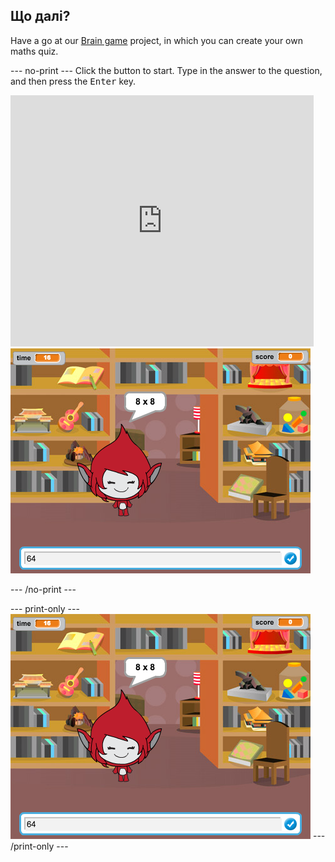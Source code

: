 ## Що далі?

Have a go at our [Brain game](https://projects.raspberrypi.org/en/projects/brain-game?utm_source=pathway&utm_medium=whatnext&utm_campaign=projects) project, in which you can create your own maths quiz.

\--- no-print \--- Click the button to start. Type in the answer to the question, and then press the <kbd>Enter</kbd> key.

<div class="scratch-preview">
  <iframe allowtransparency="true" width="485" height="402" src="https://scratch.mit.edu/projects/embed/250234955/?autostart=false" frameborder="0" scrolling="no"></iframe>
  <img src="images/brain-final.png">
</div>

\--- /no-print \---

\--- print-only \--- ![Brain Game](images/brain-final.png) \--- /print-only \---
